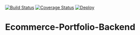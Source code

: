[![Build Status](https://travis-ci.org/Eyiperez/Ecommerce-Portfolio-Backend.svg?branch=master)](https://travis-ci.org/Eyiperez/Ecommerce-Portfolio-Backend)
[![Coverage Status](https://coveralls.io/repos/github/Eyiperez/Ecommerce-Portfolio-Backend/badge.svg?branch=master)](https://coveralls.io/github/Eyiperez/Ecommerce-Portfolio-Backend?branch=master)
[![Deploy](https://www.herokucdn.com/deploy/button.svg)](https://heroku.com/deploy?template=https://github.com/heroku/my-ecommerce-ep)
# Ecommerce-Portfolio-Backend
